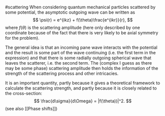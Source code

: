 #scattering 
When considering quantum mechanical particles scattered by some potential, the asymptotic outgoing wave can be written as
$$
\psi(r) = e^{ikz} + f(\theta)\frac{e^{ikr}}{r},
$$
where $f(\theta)$ is the scattering amplitude (here only described by one coordinate because of the fact that there is very likely to be axial symmetry for the problem).

The general idea is that an incoming pane wave interacts with the potential and the result is some part of the wave continuing (i.e. the first term in the expression) and that there is some radially outgoing spherical wave that leaves the scatterer, i.e. the second term. The (complex I guess as there may be some phase) scattering amplitude then holds the information of the strength of the scattering process and other intricacies.

It is an important quantity, partly because it gives a theoretical framework to calculate the scattering strength, and partly because it is closely related to the cross-section:
$$
\frac{d\sigma}{d\Omega} = |f(\theta))|^2.
$$
(see also [[Phase shifts]])